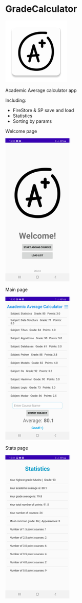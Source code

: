 # GradeCalculator
![alt text](https://github.com/Vadix3/GradeCalculator/blob/master/app/src/main/res/mipmap-xxxhdpi/ic_launcher.png?raw=true)

Academic Average calculator app

Including:
- FireStore & SP save and load
- Statistics
- Sorting by params


Welcome page

<img src="https://github.com/Vadix3/GradeCalculator/blob/master/welcome.jpeg" width="200" />

Main page

<img src="https://github.com/Vadix3/GradeCalculator/blob/master/main.jpeg" width="200" />

Stats page

<img src="https://github.com/Vadix3/GradeCalculator/blob/master/statistics.jpeg" width="200" />
